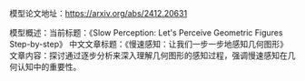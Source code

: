 模型论文地址：https://arxiv.org/abs/2412.20631

模型概述：当前标题：《Slow Perception: Let's Perceive Geometric Figures Step-by-step》
中文文章标题：《慢速感知：让我们一步一步地感知几何图形》
文章内容：探讨通过逐步分析来深入理解几何图形的感知过程，强调慢速感知在几何认知中的重要性。
